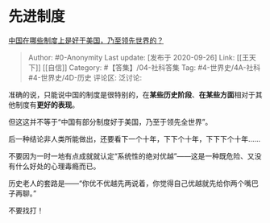 # 先进制度
[中国在哪些制度上是好于美国，乃至领先世界的？](https://www.zhihu.com/question/20154509/answer/1493527748)

> Author: #0-Anonymity
> Last update: [发布于 2020-09-26]
> Link: [[王天下]] [[自信]]
> Category: #【答集】/04-社科答集
> Tag: #4-世界史/4A-社科 #4-世界史/4D-历史
> 评论区:
> 泛讨论:

准确的说，只能说中国的制度是很特别的，在**某些历史阶段**、**在某些方面**相对于其他制度有**更好的表现**。

但这这并不等于“中国有部分制度好于美国，乃至于领先全世界”。

后一种结论非人类所能做出，还要看下一个十年，下下个十年，下下下个十年……

不要因为一时一地有点成就就认定“系统性的绝对优越”——这是一种既危险、又没有什么好处的心理毒瘾而已。

历史老人的套路是——“你优不优越先两说着，你觉得自己优越就先给你两个嘴巴子再聊。”

不要找打！
